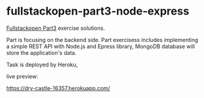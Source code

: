 # fullstackopen-part3-node-express

[Fullstackopen Part3](https://fullstackopen.com/en/part3) exercise solutions.

Part is focusing on the backend side. Part exercisess includes implementing a simple REST API with Node.js and Epress library, MongoDB database will store the application's data.

Task is deployed by Heroku,

live preview:

https://dry-castle-16357.herokuapp.com/

